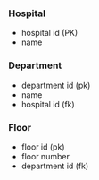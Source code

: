 ### Hospital  * hospital id (PK)* name### Department* department id (pk)* name* hospital id (fk)### Floor* floor id (pk)* floor number* department id (fk)